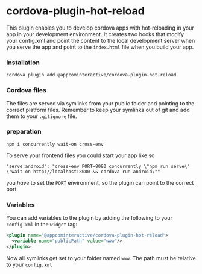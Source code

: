 # cordova-plugin-hot-reload

This plugin enables you to develop cordova apps with hot-reloading in your app in your development environment.
It creates two hooks that modify your config.xml and point the content to the local development server when you serve the app and point to the `index.html` file when you build your app.

### Installation

```
cordova plugin add @appcominteractive/cordova-plugin-hot-reload
```

### Cordova files

The files are served via symlinks from your public folder and pointing to the correct platform files.
Remember to keep your symlinks out of git and add them to your `.gitignore` file.

### preparation

```
npm i concurrently wait-on cross-env
```

To serve your frontend files you could start your app like so

```
"serve:android": "cross-env PORT=8080 concurrently \"npm run serve\" \"wait-on http://localhost:8080 && cordova run android\""
```

you _have_ to set the `PORT` environment, so the plugin can point to the correct port.

### Variables

You can add variables to the plugin by adding the following to your `config.xml` in the `widget` tag:

```xml
<plugin name="@appcominteractive/cordova-plugin-hot-reload">
  <variable name="publicPath" value="www"/>
</plugin>
```

Now all symlinks get set to your folder named `www`. The path must be relative to your `config.xml`